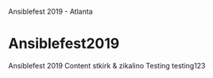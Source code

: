 Ansiblefest 2019 - Atlanta
# Ansiblefest2019
Ansiblefest 2019 Content
stkirk & zikalino
Testing
testing123
